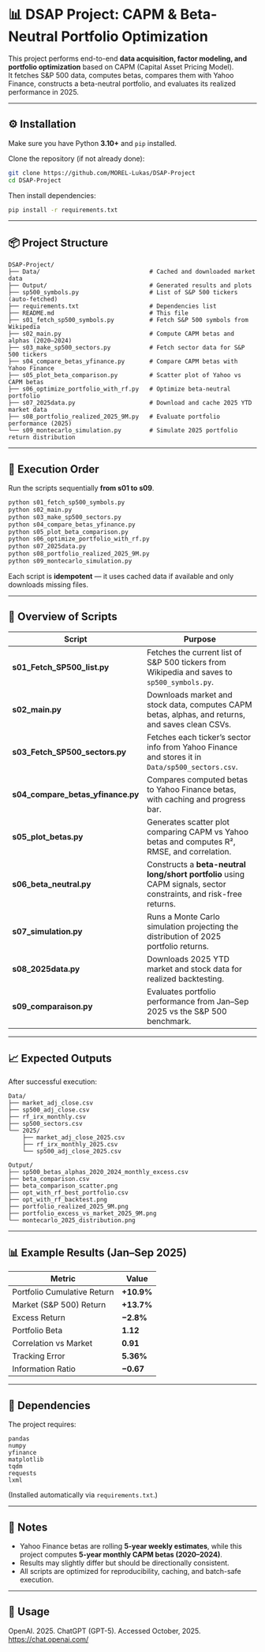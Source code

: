 # 📊 DSAP Project: CAPM & Beta-Neutral Portfolio Optimization

This project performs end-to-end **data acquisition, factor modeling, and portfolio optimization** based on CAPM (Capital Asset Pricing Model).  
It fetches S&P 500 data, computes betas, compares them with Yahoo Finance, constructs a beta-neutral portfolio, and evaluates its realized performance in 2025.

---

## ⚙️ Installation

Make sure you have Python **3.10+** and `pip` installed.

Clone the repository (if not already done):

```bash
git clone https://github.com/MOREL-Lukas/DSAP-Project
cd DSAP-Project
```

Then install dependencies:

```bash
pip install -r requirements.txt
```

---

## 📦 Project Structure

```
DSAP-Project/
├── Data/                               # Cached and downloaded market data
├── Output/                             # Generated results and plots
├── sp500_symbols.py                    # List of S&P 500 tickers (auto-fetched)
├── requirements.txt                    # Dependencies list
├── README.md                           # This file
├── s01_fetch_sp500_symbols.py          # Fetch S&P 500 symbols from Wikipedia
├── s02_main.py                         # Compute CAPM betas and alphas (2020–2024)
├── s03_make_sp500_sectors.py           # Fetch sector data for S&P 500 tickers
├── s04_compare_betas_yfinance.py       # Compare CAPM betas with Yahoo Finance
├── s05_plot_beta_comparison.py         # Scatter plot of Yahoo vs CAPM betas
├── s06_optimize_portfolio_with_rf.py   # Optimize beta-neutral portfolio
├── s07_2025data.py                     # Download and cache 2025 YTD market data
├── s08_portfolio_realized_2025_9M.py   # Evaluate portfolio performance (2025)
└── s09_montecarlo_simulation.py        # Simulate 2025 portfolio return distribution
```

---

## 🚀 Execution Order

Run the scripts sequentially **from s01 to s09**.

```bash
python s01_fetch_sp500_symbols.py
python s02_main.py
python s03_make_sp500_sectors.py
python s04_compare_betas_yfinance.py
python s05_plot_beta_comparison.py
python s06_optimize_portfolio_with_rf.py
python s07_2025data.py
python s08_portfolio_realized_2025_9M.py
python s09_montecarlo_simulation.py
```

Each script is **idempotent** — it uses cached data if available and only downloads missing files.

---

## 🧠 Overview of Scripts

| Script | Purpose |
|--------|----------|
| **s01_Fetch_SP500_list.py** | Fetches the current list of S&P 500 tickers from Wikipedia and saves to `sp500_symbols.py`. |
| **s02_main.py** | Downloads market and stock data, computes CAPM betas, alphas, and returns, and saves clean CSVs. |
| **s03_Fetch_SP500_sectors.py** | Fetches each ticker’s sector info from Yahoo Finance and stores it in `Data/sp500_sectors.csv`. |
| **s04_compare_betas_yfinance.py** | Compares computed betas to Yahoo Finance betas, with caching and progress bar. |
| **s05_plot_betas.py** | Generates scatter plot comparing CAPM vs Yahoo betas and computes R², RMSE, and correlation. |
| **s06_beta_neutral.py** | Constructs a **beta-neutral long/short portfolio** using CAPM signals, sector constraints, and risk-free returns. |
| **s07_simulation.py** | Runs a Monte Carlo simulation projecting the distribution of 2025 portfolio returns. |
| **s08_2025data.py** | Downloads 2025 YTD market and stock data for realized backtesting. |
| **s09_comparaison.py** | Evaluates portfolio performance from Jan–Sep 2025 vs the S&P 500 benchmark. |

---

## 📈 Expected Outputs

After successful execution:

```
Data/
├── market_adj_close.csv
├── sp500_adj_close.csv
├── rf_irx_monthly.csv
├── sp500_sectors.csv
└── 2025/
    ├── market_adj_close_2025.csv
    ├── rf_irx_monthly_2025.csv
    └── sp500_adj_close_2025.csv

Output/
├── sp500_betas_alphas_2020_2024_monthly_excess.csv
├── beta_comparison.csv
├── beta_comparison_scatter.png
├── opt_with_rf_best_portfolio.csv
├── opt_with_rf_backtest.png
├── portfolio_realized_2025_9M.png
├── portfolio_excess_vs_market_2025_9M.png
└── montecarlo_2025_distribution.png
```

---

## 📊 Example Results (Jan–Sep 2025)

| Metric | Value |
|--------|--------|
| Portfolio Cumulative Return | **+10.9%** |
| Market (S&P 500) Return | **+13.7%** |
| Excess Return | **−2.8%** |
| Portfolio Beta | **1.12** |
| Correlation vs Market | **0.91** |
| Tracking Error | **5.36%** |
| Information Ratio | **−0.67** |

---

## 🧩 Dependencies

The project requires:

```text
pandas
numpy
yfinance
matplotlib
tqdm
requests
lxml
```

(Installed automatically via `requirements.txt`.)

---

## 💬 Notes

- Yahoo Finance betas are rolling **5-year weekly estimates**, while this project computes **5-year monthly CAPM betas (2020–2024)**.
- Results may slightly differ but should be directionally consistent.
- All scripts are optimized for reproducibility, caching, and batch-safe execution.

---

## 🧾 Usage

OpenAI. 2025. ChatGPT (GPT-5). Accessed October, 2025. https://chat.openai.com/

